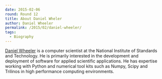 ```yaml
---
date: 2015-02-06
round: Round 12
title: About Daniel Wheler
author: Daniel Wheeler
permalink: /2015/02/daniel-wheeler/
tags:
  - Biography
---
```


[Daniel Wheeler](http://wd15.github.io/about.html) is a computer
scientist at the National Institute of Standards and Technology. He is
primarily interested in the development and deployment of software for
applied scientific applications. He has expertise working with Python
and numerical tool kits such as Numpy, Scipy and Trilinos in high
performance computing environments.


